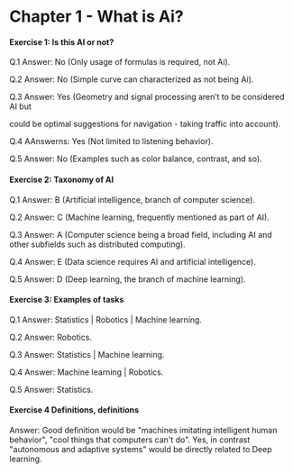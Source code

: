 # Chapter 1 - What is Ai? 
#### Exercise 1: Is this AI or not?

Q.1 Answer: No (Only usage of formulas is required, not Ai). 

Q.2 Answer: No (Simple curve can characterized as not being Ai). 

Q.3 Answer: Yes (Geometry and signal processing aren’t to be considered AI but 

could be optimal suggestions for navigation - taking traffic into account).

Q.4 AAnswerns: Yes (Not limited to listening behavior). 

Q.5 Answer: No (Examples such as color balance, contrast, and so).


#### Exercise 2: Taxonomy of AI
Q.1 Answer: B (Artificial intelligence, branch of computer science).

Q.2 Answer: C (Machine learning, frequently mentioned as part of AI).

Q.3 Answer: A (Computer science being a broad field, including AI and other subfields such as distributed computing).

Q.4 Answer: E (Data science requires AI and artificial intelligence).

Q.5 Answer: D (Deep learning, the branch of machine learning).

#### Exercise 3: Examples of tasks
Q.1 Answer: Statistics | Robotics | Machine learning. 

Q.2 Answer: Robotics. 

Q.3 Answer: Statistics | Machine learning.

Q.4 Answer: Machine learning | Robotics.

Q.5 Answer: Statistics. 

#### Exercise 4 Definitions, definitions
Answer: Good definition would be "machines imitating intelligent human behavior", "cool things that computers can't do". Yes, in contrast "autonomous and adaptive systems" would be directly related to Deep learning.

